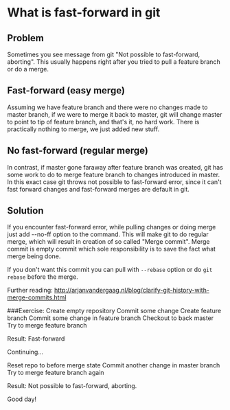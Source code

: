 # What is fast-forward in git

## Problem
Sometimes you see message from git "Not possible to fast-forward, aborting". This usually happens right after you tried to pull a feature branch or do a merge.

## Fast-forward (easy merge)
Assuming we have feature branch and there were no changes made to master branch, if we were to merge it back to master, git will change master to point to tip of feature branch, and that's it, no hard work. There is practically nothing to merge, we just added new stuff.

## No fast-forward (regular merge)
In contrast, if master gone faraway after feature branch was created, git has some work to do to merge feature branch to changes introduced in master. In this exact case git throws not possible to fast-forward error, since it can't fast forward changes and fast-forward merges are default in git.

## Solution
If you encounter fast-forward error, while pulling changes or doing  merge just add --no-ff option to the command. This will make git to do regular merge, which will result in creation of so called "Merge commit". Merge commit is empty commit which sole responsibility is to save the fact what merge being done.

If you don't want this commit you can pull with `--rebase` option or do `git rebase` before the merge.

Further reading:
http://arjanvandergaag.nl/blog/clarify-git-history-with-merge-commits.html

###Exercise:
Create empty repository
Commit some change
Create feature branch
Commit some change in feature branch
Checkout to back master
Try to merge feature branch

Result: Fast-forward

Continuing...

Reset repo to before merge state
Commit another change in master branch
Try to merge feature branch again

Result: Not possible to fast-forward, aborting.

Good day!